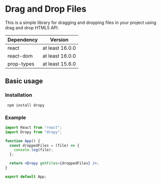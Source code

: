 # Drag and Drop Files

This is a simple library for dragging and dropping files in your project using drag and drop HTML5 API.

| Dependency | Version         |
| ---------- | --------------- |
| react      | at least 16.0.0 |
| react-dom  | at least 16.0.0 |
| prop-types | at least 15.6.0 |

## Basic usage

### Installation

```
 npm install dropy
```

### Example

```jsx
import React from "react";
import Dropy from "dropy";

function App() {
  const droppedFiles = (file) => {
    console.log(file);
  };

  return <Dropy getFiles={droppedFiles} />;
}

export default App;
```

